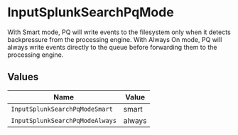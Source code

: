 # InputSplunkSearchPqMode

With Smart mode, PQ will write events to the filesystem only when it detects backpressure from the processing engine. With Always On mode, PQ will always write events directly to the queue before forwarding them to the processing engine.


## Values

| Name                            | Value                           |
| ------------------------------- | ------------------------------- |
| `InputSplunkSearchPqModeSmart`  | smart                           |
| `InputSplunkSearchPqModeAlways` | always                          |